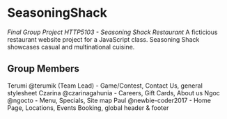 # SeasoningShack
*Final Group Project HTTP5103 - Seasoning Shack Restaurant*
A ficticious restaurant website project for a JavaScript class. Seasoning Shack showcases casual and multinational cuisine. 

## Group Members
  Terumi @terumik (Team Lead) - Game/Contest, Contact Us, general stylesheet
  Czarina @czarinagahunia     - Careers, Gift Cards, About us
  Ngoc @ngocto                - Menu, Specials, Site map
  Paul @newbie-coder2017      - Home Page, Locations, Events Booking, global header & footer
